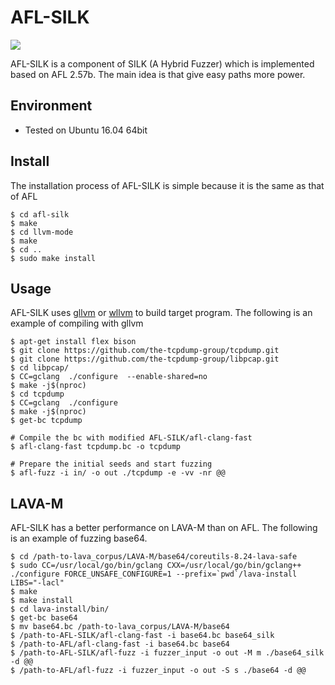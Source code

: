 # AFL-SILK
![](https://img.shields.io/hexpm/l/plug?style=flat-square)

  AFL-SILK is a component of SILK (A Hybrid Fuzzer) which is implemented based on AFL 2.57b. The main idea is that give easy paths more power.
  
  ## Environment
  - Tested on Ubuntu 16.04 64bit
  ## Install
  The installation process of AFL-SILK is simple because it is the same as that of AFL
 
    $ cd afl-silk
    $ make
    $ cd llvm-mode
    $ make
    $ cd ..
    $ sudo make install
  
  ## Usage
  AFL-SILK uses [gllvm](https://github.com/SRI-CSL/gllvm) or [wllvm](https://github.com/SRI-CSL/whole-program-llvm) to build target program. The following is an example of compiling with gllvm
  
    $ apt-get install flex bison
    $ git clone https://github.com/the-tcpdump-group/tcpdump.git
    $ git clone https://github.com/the-tcpdump-group/libpcap.git
    $ cd libpcap/ 
    $ CC=gclang  ./configure  --enable-shared=no
    $ make -j$(nproc)
    $ cd tcpdump
    $ CC=gclang  ./configure
    $ make -j$(nproc)
    $ get-bc tcpdump
    
    # Compile the bc with modified AFL-SILK/afl-clang-fast
    $ afl-clang-fast tcpdump.bc -o tcpdump
    
    # Prepare the initial seeds and start fuzzing
    $ afl-fuzz -i in/ -o out ./tcpdump -e -vv -nr @@
    

  ## LAVA-M
  AFL-SILK has a better performance on LAVA-M than on AFL. The following is an example of fuzzing base64.
    
    $ cd /path-to-lava_corpus/LAVA-M/base64/coreutils-8.24-lava-safe
    $ sudo CC=/usr/local/go/bin/gclang CXX=/usr/local/go/bin/gclang++ ./configure FORCE_UNSAFE_CONFIGURE=1 --prefix=`pwd`/lava-install LIBS="-lacl"
    $ make
    $ make install
    $ cd lava-install/bin/
    $ get-bc base64
    $ mv base64.bc /path-to-lava_corpus/LAVA-M/base64
    $ /path-to-AFL-SILK/afl-clang-fast -i base64.bc base64_silk
    $ /path-to-AFL/afl-clang-fast -i base64.bc base64
    $ /path-to-AFL-SILK/afl-fuzz -i fuzzer_input -o out -M m ./base64_silk -d @@
    $ /path-to-AFL/afl-fuzz -i fuzzer_input -o out -S s ./base64 -d @@
    
